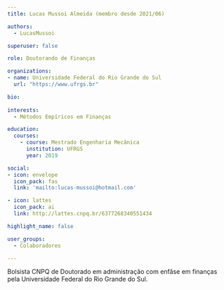 ```yaml
---
title: Lucas Mussoi Almeida (membro desde 2021/06)

authors:
  - LucasMussoi

superuser: false

role: Doutorando de Finanças

organizations:
- name: Universidade Federal do Rio Grande do Sul
  url: "https://www.ufrgs.br"

bio:
  
interests:
  - Métodos Empíricos em Finanças

education:
  courses:
    - course: Mestrado Engenharia Mecânica
      institution: UFRGS
      year: 2019

social:
- icon: envelope
  icon_pack: fas
  link: 'mailto:lucas-mussoi@hotmail.com'

- icon: lattes
  icon_pack: ai
  link: http://lattes.cnpq.br/6377268340551434

highlight_name: false

user_groups:
  - Colaboradores

---
```

  
 Bolsista CNPQ de Doutorado em administração com enfâse em finanças pela Universidade Federal do Rio Grande do Sul.
